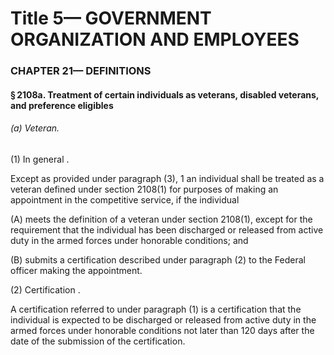 
# Title 5— GOVERNMENT ORGANIZATION AND EMPLOYEES
### CHAPTER 21— DEFINITIONS
#### § 2108a. Treatment of certain individuals as veterans, disabled veterans, and preference eligibles
###### (a) Veteran.

(1) In general .

Except as provided under paragraph (3), 1 an individual shall be treated as a veteran defined under section 2108(1) for purposes of making an appointment in the competitive service, if the individual

(A) meets the definition of a veteran under section 2108(1), except for the requirement that the individual has been discharged or released from active duty in the armed forces under honorable conditions; and

(B) submits a certification described under paragraph (2) to the Federal officer making the appointment.

(2) Certification .

A certification referred to under paragraph (1) is a certification that the individual is expected to be discharged or released from active duty in the armed forces under honorable conditions not later than 120 days after the date of the submission of the certification.
